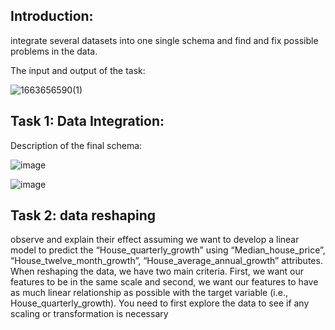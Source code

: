 ## Introduction:
integrate several datasets into one single schema and find and fix possible problems in the data.

The input and output of the task:

![1663656590(1)](https://user-images.githubusercontent.com/93886913/191187095-415dddcc-faa8-478b-bd69-98e90d826940.png)

## Task 1: Data Integration:
Description of the final schema:

![image](https://user-images.githubusercontent.com/93886913/191187226-fd35571a-2368-4813-bedb-b43dd1f4b6ba.png)

![image](https://user-images.githubusercontent.com/93886913/191187252-69a06d96-0e34-4d08-9b21-843ef1bfaa58.png)

## Task 2: data reshaping  

observe and explain their effect assuming we want to
develop a linear model to predict the “House_quarterly_growth” using
“Median_house_price”, “House_twelve_month_growth”,
“House_average_annual_growth” attributes. When reshaping the data, we have two main
criteria. First, we want our features to be in the same scale and second, we want our features to
have as much linear relationship as possible with the target variable (i.e.,
House_quarterly_growth). You need to first explore the data to see if any scaling or
transformation is necessary 
